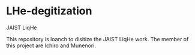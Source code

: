 # LHe-degitization
JAIST LiqHe

This repository is loanch to disitize the JAIST LiqHe work.
The member of this project are Ichiro and Munenori.
